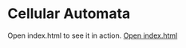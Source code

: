 # Cellular Automata

Open index.html to see it in action.
[Open index.html](https://trevorblythe.github.io/cellularAutomataWorldGenerator/)
